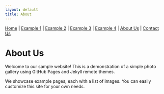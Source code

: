 ```yaml
---
layout: default
title: About
---
```


<nav style="margin-bottom:1.5em">
	<a href="/">Home</a> |
	<a href="/example1.html">Example 1</a> |
	<a href="/example2.html">Example 2</a> |
	<a href="/example3.html">Example 3</a> |
	<a href="/example4.html">Example 4</a> |
	<a href="/about.html">About Us</a> |
	<a href="/contact.html">Contact Us</a>
</nav>

# About Us

Welcome to our sample website! This is a demonstration of a simple photo gallery using GitHub Pages and Jekyll remote themes.

We showcase example pages, each with a list of images. You can easily customize this site for your own needs.
